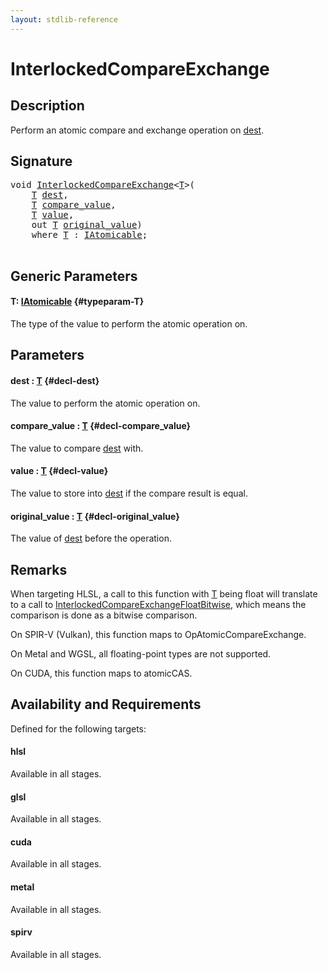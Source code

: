```yaml
---
layout: stdlib-reference
---
```


# InterlockedCompareExchange

## Description

Perform an atomic compare and exchange operation on <span class='code'><a href="/stdlib-reference/global-decls/interlockedcompareexchange-0bi#decl-dest" class="code_param">dest</a></span>.



## Signature 

<pre>
<span class="code_keyword">void</span> <a href="/stdlib-reference/global-decls/interlockedcompareexchange-0bi">InterlockedCompareExchange</a>&lt;<a href="/stdlib-reference/global-decls/interlockedcompareexchange-0bi#typeparam-T" class="code_type">T</a>&gt;(
    <a href="/stdlib-reference/global-decls/interlockedcompareexchange-0bi#typeparam-T" class="code_type">T</a> <a href="/stdlib-reference/global-decls/interlockedcompareexchange-0bi#decl-dest" class="code_param">dest</a>,
    <a href="/stdlib-reference/global-decls/interlockedcompareexchange-0bi#typeparam-T" class="code_type">T</a> <a href="/stdlib-reference/global-decls/interlockedcompareexchange-0bi#decl-compare_value" class="code_param">compare_value</a>,
    <a href="/stdlib-reference/global-decls/interlockedcompareexchange-0bi#typeparam-T" class="code_type">T</a> <a href="/stdlib-reference/global-decls/interlockedcompareexchange-0bi#decl-value" class="code_param">value</a>,
    <span class="code_keyword">out</span> <a href="/stdlib-reference/global-decls/interlockedcompareexchange-0bi#typeparam-T" class="code_type">T</a> <a href="/stdlib-reference/global-decls/interlockedcompareexchange-0bi#decl-original_value" class="code_param">original_value</a>)
    <span class='code_keyword'>where</span> <a href="/stdlib-reference/global-decls/interlockedcompareexchange-0bi#typeparam-T" class="code_type">T</a> : <a href="/stdlib-reference/interfaces/iatomicable-01/index" class="code_type">IAtomicable</a>;

</pre>

## Generic Parameters

#### T: [IAtomicable](/stdlib-reference/interfaces/iatomicable-01/index) {#typeparam-T}
The type of the value to perform the atomic operation on.


## Parameters

#### dest  : [T](/stdlib-reference/global-decls/interlockedcompareexchange-0bi#typeparam-T) {#decl-dest}
The value to perform the atomic operation on.

#### compare\_value  : [T](/stdlib-reference/global-decls/interlockedcompareexchange-0bi#typeparam-T) {#decl-compare_value}
The value to compare <span class='code'><a href="/stdlib-reference/global-decls/interlockedcompareexchange-0bi#decl-dest" class="code_param">dest</a></span> with.

#### value  : [T](/stdlib-reference/global-decls/interlockedcompareexchange-0bi#typeparam-T) {#decl-value}
The value to store into <span class='code'><a href="/stdlib-reference/global-decls/interlockedcompareexchange-0bi#decl-dest" class="code_param">dest</a></span> if the compare result is equal.

#### original\_value  : [T](/stdlib-reference/global-decls/interlockedcompareexchange-0bi#typeparam-T) {#decl-original_value}
The value of <span class='code'><a href="/stdlib-reference/global-decls/interlockedcompareexchange-0bi#decl-dest" class="code_param">dest</a></span> before the operation.


## Remarks
When targeting HLSL, a call to this function with <span class='code'><a href="/stdlib-reference/global-decls/interlockedcompareexchange-0bi#typeparam-T" class="code_type">T</a></span> being <span class='code'><span class="code_keyword">float</span></span> will translate to a call to
<span class='code'><a href="/stdlib-reference/global-decls/interlockedcompareexchangefloatbitwise-0biqv">InterlockedCompareExchangeFloatBitwise</a></span>, which means the comparison is done as a bitwise comparison.

On SPIR-V (Vulkan), this function maps to <span class='code'>OpAtomicCompareExchange</span>.

On Metal and WGSL, all floating-point types are not supported.

On CUDA, this function maps to <span class='code'>atomicCAS</span>.


## Availability and Requirements

Defined for the following targets:

#### hlsl
Available in all stages.

#### glsl
Available in all stages.

#### cuda
Available in all stages.

#### metal
Available in all stages.

#### spirv
Available in all stages.



